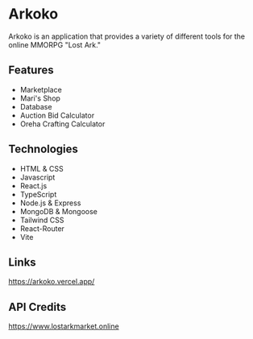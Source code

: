 # Arkoko

Arkoko is an application that provides a variety of different tools for the online MMORPG "Lost Ark."

## Features

- Marketplace
- Mari's Shop
- Database
- Auction Bid Calculator
- Oreha Crafting Calculator

## Technologies

- HTML & CSS
- Javascript
- React.js
- TypeScript
- Node.js & Express
- MongoDB & Mongoose
- Tailwind CSS
- React-Router
- Vite

## Links

https://arkoko.vercel.app/

## API Credits

https://www.lostarkmarket.online
